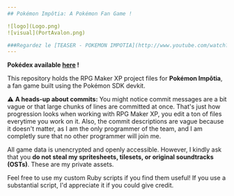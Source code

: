 ```yaml
---
## Pokémon Impôtia: A Pokémon Fan Game !

![logo](Logo.png)
![visual](PortAvalon.png)

###Regardez le [TEASER - POKEMON IMPOTIA](http://www.youtube.com/watch?v=XWo_kZPxQcg).
---
```

**Pokédex available [here](https://pokemon-impotia.github.io/) !**

This repository holds the RPG Maker XP project files for **Pokémon Impôtia**, a fan game built using the Pokémon SDK devkit.

⚠️ **A heads-up about commits:** You might notice commit messages are a bit vague or that large chunks of lines are committed at once. That's just how progression looks when working with RPG Maker XP, you edit a ton of files everytime you work on it. Also, the commit descriptions are vague because it doesn't matter, as I am the only programmer of the team, and I am completly sure that no other programmer will join me.

All game data is unencrypted and openly accessible. However, I kindly ask that you **do not steal my spritesheets, tilesets, or original soundtracks (OSTs)**. These are my private assets.

Feel free to use my custom Ruby scripts if you find them useful! If you use a substantial script, I'd appreciate it if you could give credit.
